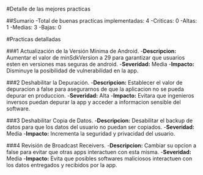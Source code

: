 #Detalle de las mejores practicas

##Sumario
-Total de buenas practicas implementadas: 4
-Criticas: 0
-Altas: 1
-Medias: 3
-Bajas: 0

#Practicas detalladas

###1 Actualización de la Versión Mínima de Android.
-**Descripcion:** Aumentar el valor de minSdkVersion a 29 para garantizar que usuarios esten en versiones mas seguras de android.
-**Severidad:** Media
-**Impacto:** Disminuye la posibilidad de vulnerabilidad en la app.

###2 Deshabilitar la Depuración.
-**Descripcion:** Establecer el valor de depuracion a false para asegurarnos de que la aplicacion no se pueda depurar en produccion.
-**Severidad:** Alta
-**Impacto:** Evitara que ingenieros inversos puedan depurar la app y acceder a informacion sensible del software.

###3 Deshabilitar Copia de Datos.
-**Descripcion:** Desabilitar el backup de datos para que los datos del usuario no puedan ser copiados.
-**Severidad:** Media
-**Impacto:** Incrementa la seguridad y privacidad del usuario.

###4 Revisión de Broadcast Receivers.
-**Descripcion:** Cambiar su opcion a false para evitar que otras apps interactuen con esta misma.
-**Severidad:** Media
-**Impacto:** Evita que posibles softwares maliciosos interactuen con los datos entregados y recibidos por la app.